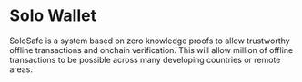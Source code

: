 # Solo Wallet

SoloSafe is a system based on zero knowledge proofs to allow trustworthy offline transactions and onchain verification. This will allow million of offline transactions to be possible across many developing countries or remote areas.

